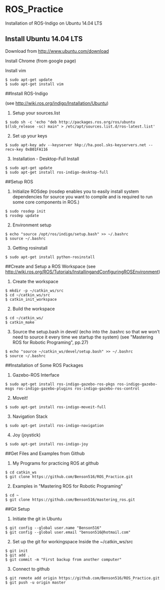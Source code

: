 # ROS_Practice

Installation of ROS-Indigo on Ubuntu 14.04 LTS

## Install Ubuntu 14.04 LTS
Download from http://www.ubuntu.com/download

Install Chrome (from google page)

Install vim
```
$ sudo apt-get update
$ sudo apt-get install vim
```
##Install ROS-Indigo

(see http://wiki.ros.org/indigo/Installation/Ubuntu)

1. Setup your sources.list
```
$ sudo sh -c 'echo "deb http://packages.ros.org/ros/ubuntu $(lsb_release -sc) main" > /etc/apt/sources.list.d/ros-latest.list'
```

2. Set up your keys
```
$ sudo apt-key adv --keyserver hkp://ha.pool.sks-keyservers.net --recv-key 0xB01FA116
```

3. Installation - Desktop-Full Install
```
$ sudo apt-get update
$ sudo apt-get install ros-indigo-desktop-full
```

##Setup ROS
1. Initialize ROSdep 
(rosdep enables you to easily install system dependencies for source you want to compile and is required to run some core components in ROS.)
```
$ sudo rosdep init
$ rosdep update
```

2. Environment setup
```
$ echo "source /opt/ros/indigo/setup.bash" >> ~/.bashrc
$ source ~/.bashrc
```

3. Getting rosinstall
```
$ sudo apt-get install python-rosinstall
```

##Create and Setup a ROS Workspace
(see http://wiki.ros.org/ROS/Tutorials/InstallingandConfiguringROSEnvironment)

1. Create the workspace
```
$ mkdir -p ~/catkin_ws/src
$ cd ~/catkin_ws/src
$ catkin_init_workspace
```

2. Build the workspace
```
$ cd ~/catkin_ws/
$ catkin_make
```

3. Source the setup.bash in devel/ (echo into the .bashrc so that we won't need to source it every time we startup the system)
(see "Mastering ROS for Robotic Programing", pp.27)
```
$ echo "source ~/catkin_ws/devel/setup.bash" >> ~/.bashrc
$ source ~/.bashrc
```

##Installation of Some ROS Packages

1. Gazebo-ROS Interface
```
$ sudo apt-get install ros-indigo-gazebo-ros-pkgs ros-indigo-gazebo-msgs ros-indigo-gazebo-plugins ros-indigo-gazebo-ros-control
```

2. Moveit!
```
$ sudo apt-get install ros-indigo-moveit-full
```

3. Navigation Stack
```
$ sudo apt-get install ros-indigo-navigation
```

4. Joy (joystick)
```
$ sudo apt-get install ros-indigo-joy
```
##Get Files and Examples from Github

1. My Programs for practicing ROS at github
```
$ cd catkin_ws
$ git clone https://github.com/Benson516/ROS_Practice.git
```

2. Examples in "Mastering ROS for Robotic Programing"
```
$ cd ~
$ git clone https://github.com/Benson516/mastering_ros.git
```

##Git Setup
1. Initiate the git in Ubuntu
```
$ git config --global user.name "Benson516"
$ git config --global user.email "benson516@hotmail.com"
```

2. Set up the git for workingspace
Inside the ~/catkin_ws/src
```
$ git init
$ git add .
$ git commit -m "First backup from another computer"
```

3. Connect to github
```
$ git remote add origin https://github.com/Benson516/ROS_Practice.git
$ git push -u origin master
```
